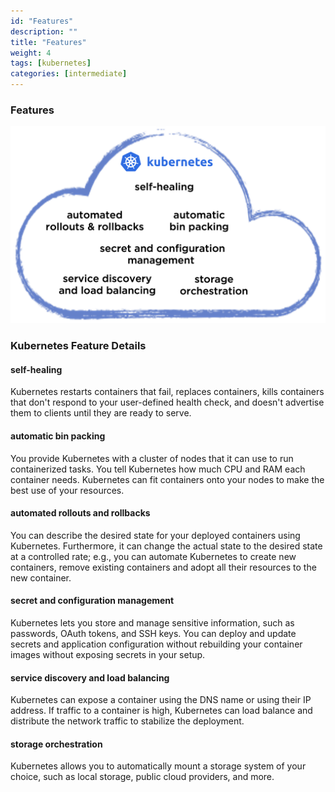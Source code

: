 ```yaml
---
id: "Features"
description: ""
title: "Features"
weight: 4
tags: [kubernetes]
categories: [intermediate]
---
```


### **Features**

![features](features.png)

### **Kubernetes Feature Details**
#### **self-healing**
Kubernetes restarts containers that fail, replaces containers, kills containers that don't respond to your user-defined health check, and doesn't advertise them to clients until they are ready to serve.

#### **automatic bin packing**
You provide Kubernetes with a cluster of nodes that it can use to run containerized tasks. You tell Kubernetes how much CPU and RAM each container needs. Kubernetes can fit containers onto your nodes to make the best use of your resources.

#### **automated rollouts and rollbacks**
You can describe the desired state for your deployed containers using Kubernetes. Furthermore, it can change the actual state to the desired state at a controlled rate; e.g., you can automate Kubernetes to create new containers, remove existing containers and adopt all their resources to the new container.

#### **secret and configuration management**
Kubernetes lets you store and manage sensitive information, such as passwords, OAuth tokens, and SSH keys. You can deploy and update secrets and application configuration without rebuilding your container images without exposing secrets in your setup.

#### **service discovery and load balancing**
Kubernetes can expose a container using the DNS name or using their IP address. If traffic to a container is high, Kubernetes can load balance and distribute the network traffic to stabilize the deployment.

#### **storage orchestration**
Kubernetes allows you to automatically mount a storage system of your choice, such as local storage, public cloud providers, and more.